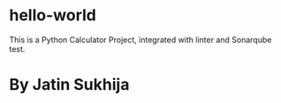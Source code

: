 # hello-world
This is a Python Calculator Project, integrated with linter and Sonarqube test.
# By Jatin Sukhija

